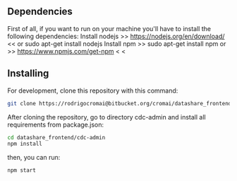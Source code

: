 ## Dependencies 

First of all, if you want to run on your machine you'll have to install the following dependencies: 
Install nodejs >> https://nodejs.org/en/download/ <<  or sudo apt-get install nodejs
Install npm >> sudo apt-get install npm or >> https://www.npmjs.com/get-npm < <



## Installing 

For development, clone this repository with this command:
```zsh
git clone https://rodrigocromai@bitbucket.org/cromai/datashare_frontend.git
```

After cloning the repository, go to directory cdc-admin and install all requirements from package.json: 

```zsh
cd datashare_frontend/cdc-admin
npm install
```
then, you can run:

```zsh
npm start 
```


